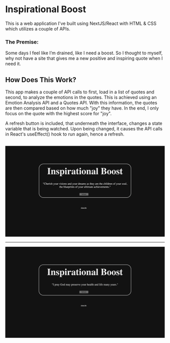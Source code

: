 # Inspirational Boost

This is a web application I've built using NextJS/React with HTML & CSS which utilizes a couple of APIs.

### The Premise:

Some days I feel like I’m drained, like I need a boost. So I thought to myself, why not have a site that gives me a new positive and inspiring quote when I need it.

## How Does This Work?
This app makes a couple of API calls to first, load in a list of quotes and second, to analyze the emotions in the quotes. This is achieved using an Emotion Analysis API and a Quotes API. With this information, the quotes are then compared based on how much "joy" they have. In the end, I only focus on the quote with the highest score for "joy".

A refresh button is included, that underneath the interface, changes a state variable that is being watched. Upon being changed, it causes the API calls in React's useEffect() hook to run again, hence a refresh.


## 

![My Image](public/Example1.png)

---

![My Image](public/Example2.png)